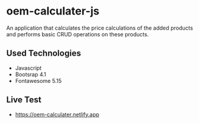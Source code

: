 # oem-calculater-js

An application that calculates the price calculations of the added products and performs basic CRUD operations on these products.

## Used Technologies
- Javascript
- Bootsrap 4.1
- Fontawesome 5.15

## Live Test
- https://oem-calculater.netlify.app


 
